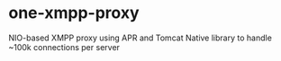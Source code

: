 one-xmpp-proxy
==============

NIO-based XMPP proxy using APR and Tomcat Native library to handle ~100k connections per server